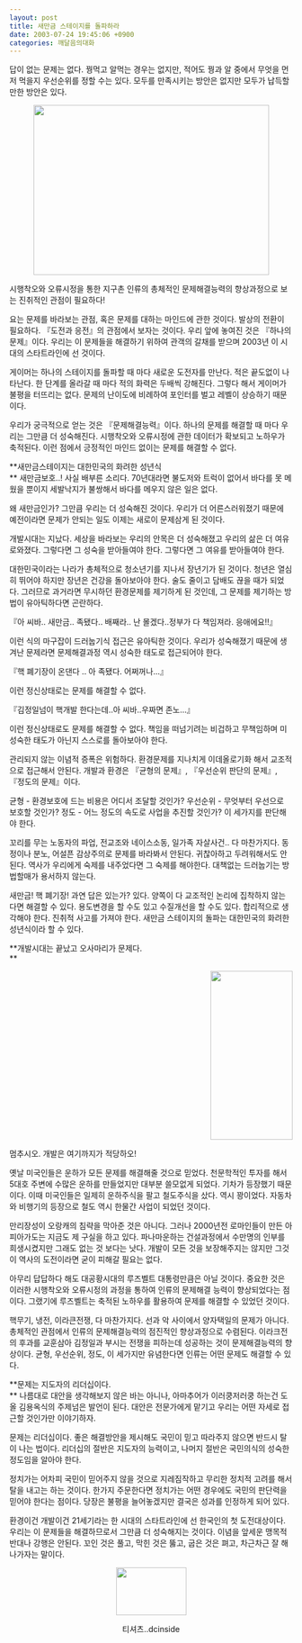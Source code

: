 ```yaml
---
layout: post
title: 새만금 스테이지를 돌파하라
date: 2003-07-24 19:45:06 +0900
categories: 깨달음의대화
---
```

답이 없는 문제는 없다. 꿩먹고 알먹는 경우는 없지만, 적어도 꿩과 알 중에서 무엇을 먼저 먹을지 우선순위를 정할 수는 있다. 모두를 만족시키는 방안은 없지만 모두가 납득할만한 방안은 있다. 

<p align="center">
  <img src="http://drkimz.com/technote/board/board/upimg/1058965151.jpg" width="419" height="302" border="0" />
</p>

<p align="left">
  시행착오와 오류시정을 통한 지구촌 인류의 총체적인 문제해결능력의 향상과정으로 보는 진취적인 관점이 필요하다!
</p>

요는 문제를 바라보는 관점, 혹은 문제를 대하는 마인드에 관한 것이다. 발상의 전환이 필요하다. 『도전과 응전』의 관점에서 보자는 것이다. 우리 앞에 놓여진 것은 『하나의 문제』이다. 우리는 이 문제들을 해결하기 위하여 관객의 갈채를 받으며 2003년 이 시대의 스타트라인에 선 것이다. 

게이머는 하나의 스테이지를 돌파할 때 마다 새로운 도전자를 만난다. 적은 끝도없이 나타난다. 한 단계를 올라갈 때 마다 적의 화력은 두배씩 강해진다. 그렇다 해서 게이머가 불평을 터뜨리는 없다. 문제의 난이도에 비례하여 포인터를 벌고 레벨이 상승하기 때문이다. 

우리가 궁극적으로 얻는 것은 『문제해결능력』이다. 하나의 문제를 해결할 때 마다 우리는 그만큼 더 성숙해진다. 시행착오와 오류시정에 관한 데이터가 확보되고 노하우가 축적된다. 이런 점에서 긍정적인 마인드 없이는 문제를 해결할 수 없다. 

**새만금스테이지는 대한민국의 화려한 성년식   
** 새만금보호..! 사실 배부른 소리다. 70년대라면 불도저와 트럭이 없어서 바다를 못 메웠을 뿐이지 세발낙지가 불쌍해서 바다를 메우지 않은 일은 없다. 

왜 새만금인가? 그만큼 우리는 더 성숙해진 것이다. 우리가 더 어른스러워졌기 때문에 예전이라면 문제가 안되는 일도 이제는 새로이 문제삼게 된 것이다.

개발시대는 지났다. 세상을 바라보는 우리의 안목은 더 성숙해졌고 우리의 삶은 더 여유로와졌다. 그렇다면 그 성숙을 받아들여야 한다. 그렇다면 그 여유를 받아들여야 한다. 

대한민국이라는 나라가 총체적으로 청소년기를 지나서 장년기가 된 것이다. 청년은 열심히 뛰어야 하지만 장년은 건강을 돌아보아야 한다. 술도 줄이고 담배도 끊을 때가 되었다. 그러므로 과거라면 무시하던 환경문제를 제기하게 된 것인데, 그 문제를 제기하는 방법이 유아틱하다면 곤란하다. 

『아 씨바.. 새만금.. 족됐다.. 배째라.. 난 몰겠다..정부가 다 책임져라. 응애에요!!』

이런 식의 마구잡이 드러눕기식 접근은 유아틱한 것이다. 우리가 성숙해졌기 때문에 생겨난 문제라면 문제해결과정 역시 성숙한 태도로 접근되어야 한다. 

『핵 폐기장이 온댄다 .. 아 족됐다. 어쩌꺼나...』 

이런 정신상태로는 문제를 해결할 수 없다.

『김정일넘이 핵개발 한다는데..아 씨바..우짜면 존노...』 

이런 정신상태로도 문제를 해결할 수 없다. 책임을 떠넘기려는 비겁하고 무책임하며 미성숙한 태도가 아닌지 스스로를 돌아보아야 한다. 

관리되지 않는 이념적 증폭은 위험하다. 환경문제를 지나치게 이데올로기화 해서 교조적으로 접근해서 안된다. 개발과 환경은 『균형의 문제』, 『우선순위 판단의 문제』, 『정도의 문제』이다. 

균형 - 환경보호에 드는 비용은 어디서 조달할 것인가? 우선순위 - 무엇부터 우선으로 보호할 것인가? 정도 - 어느 정도의 속도로 사업을 추진할 것인가? 이 세가지를 판단해야 한다. 

꼬리를 무는 노동자의 파업, 전교조와 네이스소동, 일가족 자살사건.. 다 마찬가지다. 동정이나 분노, 어설픈 감상주의로 문제를 바라봐서 안된다. 귀찮아하고 두려워해서도 안된다. 역사가 우리에게 숙제를 내주었다면 그 숙제를 해야한다. 대책없는 드러눕기는 방법할매가 용서하지 않는다. 

새만금! 핵 폐기장! 과연 답은 있는가? 있다. 양쪽이 다 교조적인 논리에 집착하지 않는다면 해결할 수 있다. 용도변경을 할 수도 있고 수질개선을 할 수도 있다. 합리적으로 생각해야 한다. 진취적 사고를 가져야 한다. 새만금 스테이지의 돌파는 대한민국의 화려한 성년식이라 할 수 있다. 

**개발시대는 끝났고 오사마리가 문제다.  
** 

<p align="right">
  <img src="http://drkimz.com/technote/board/private/upimg/1059041880.jpg" width="146" height="300" border="0" />
</p>

<p align="left">
  멈추시오. 개발은 여기까지가 적당하오!
</p>옛날 미국인들은 운하가 모든 문제를 해결해줄 것으로 믿었다. 천문학적인 투자를 해서 5대호 주변에 수많은 운하를 만들었지만 대부분 쓸모없게 되었다. 기차가 등장했기 때문이다. 이때 미국인들은 일제히 운하주식을 팔고 철도주식을 샀다. 역시 꽝이었다. 자동차와 비행기의 등장으로 철도 역시 한물간 사업이 되었던 것이다. 

만리장성이 오랑캐의 침략을 막아준 것은 아니다. 그러나 2000년전 로마인들이 만든 아피아가도는 지금도 제 구실을 하고 있다. 파나마운하는 건설과정에서 수만명의 인부를 희생시켰지만 그래도 없는 것 보다는 낫다. 개발이 모든 것을 보장해주지는 않지만 그것이 역사의 도전이라면 굳이 피해갈 필요는 없다. 

아무리 답답하다 해도 대공황시대의 루즈벨트 대통령만큼은 아닐 것이다. 중요한 것은 이러한 시행착오와 오류시정의 과정을 통하여 인류의 문제해결 능력이 향상되었다는 점이다. 그랬기에 루즈벨트는 축적된 노하우를 활용하여 문제를 해결할 수 있었던 것이다. 

핵무기, 냉전, 이라큰전쟁, 다 마찬가지다. 선과 악 사이에서 양자택일의 문제가 아니다. 총체적인 관점에서 인류의 문제해결능력의 점진적인 향상과정으로 수렴된다. 이라크전의 후과를 교훈삼아 김정일과 부시는 전쟁을 피하는데 성공하는 것이 문제해결능력의 향상이다. 균형, 우선순위, 정도, 이 세가지만 유념한다면 인류는 어떤 문제도 해결할 수 있다. 

**문제는 지도자의 리더십이다.   
** 나름대로 대안을 생각해보지 않은 바는 아니나, 아마추어가 이러쿵저러쿵 하는건 도올 김용옥식의 주제넘은 발언이 된다. 대안은 전문가에게 맡기고 우리는 어떤 자세로 접근할 것인가만 이야기하자. 

문제는 리더십이다. 좋은 해결방안을 제시해도 국민이 믿고 따라주지 않으면 반드시 탈이 나는 법이다. 리더십의 절반은 지도자의 능력이고, 나머지 절반은 국민의식의 성숙한 정도임을 알아야 한다.

정치가는 어차피 국민이 믿어주지 않을 것으로 지레짐작하고 무리한 정치적 고려를 해서 탈을 내고는 하는 것이다. 한가지 주문한다면 정치가는 어떤 경우에도 국민의 판단력을 믿어야 한다는 점이다. 당장은 불평을 늘어놓겠지만 결국은 성과를 인정하게 되어 있다. 

환경이건 개발이건 21세기라는 한 시대의 스타트라인에 선 한국인의 첫 도전대상이다. 우리는 이 문제들을 해결하므로서 그만큼 더 성숙해지는 것이다. 이념을 앞세운 맹목적 반대나 강행은 안된다. 꼬인 것은 풀고, 막힌 것은 뚫고, 굽은 것은 펴고, 차근차근 잘 해나가자는 말이다. 

<p align="center">
  <img src="http://drkimz.com/technote/board/private/upimg/1059042549.jpg" width="125" height="85" border="0" />
</p>

<p align="center">
  티셔츠..dcinside
</p>